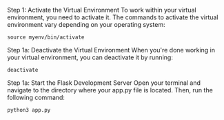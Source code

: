 
Step 1: Activate the Virtual Environment
To work within your virtual environment, you need to activate it. The commands to activate the virtual environment vary depending on your operating system:

```
source myenv/bin/activate
```

Step 1a: Deactivate the Virtual Environment
When you're done working in your virtual environment, you can deactivate it by running:
```
deactivate

```

Step 1a: Start the Flask Development Server
Open your terminal and navigate to the directory where your app.py file is located. Then, run the following command:
```
python3 app.py

```